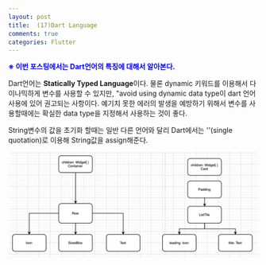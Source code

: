 ```yaml
---
layout: post
title:  (17)Dart Language
comments: true
categories: Flutter
---
```


<strong><font color="Blue">※ 이번 포스팅에서는 Dart언어의 특징에 대해서 알아본다.</font></strong><br>

Dart언어는 <strong>Statically Typed Language</strong>이다. 물론 dynamic 키워드를 이용해서 다이나믹하게 변수를 사용할 수 있지만, "avoid using dynamic data type이 dart 언어 사용에 있어 권고되는 사항이다. 예기치 못한 에러의 발생을 예방하기 위해서 변수를 사용할때에는 확실한 data type을 지정해서 사용하는 것이 좋다.<br>

String변수의 값을 초기화 할때는 일반 다른 언어와 달리 Dart에서는 ''(single quotation)로 이용해 String값을 assign해준다. <br>


<img src="/images/flutter/2020-04-23/2020-04-23 flutter widget tree.png" alt="blog capture" title="capture img" width="700"> <br>

<strong><font color="Red"></font></strong><br>

